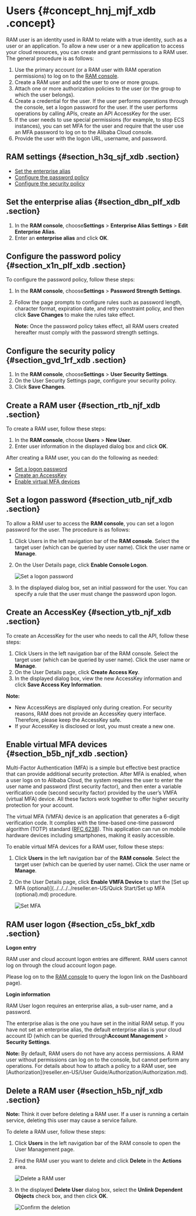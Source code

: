 # Users {#concept_hnj_mjf_xdb .concept}

RAM user is an identity used in RAM to relate with a true identity, such as a user or an application. To allow a new user or a new application to access your cloud resources, you can create and grant permissions to a RAM user. The general procedure is as follows:

1.  Use the primary account \(or a RAM user with RAM operation permissions\) to log on to the [RAM console](https://partners-ram.console.aliyun.com/).
2.  Create a RAM user and add the user to one or more groups.
3.  Attach one or more authorization policies to the user \(or the group to which the user belongs\).
4.  Create a credential for the user. If the user performs operations through the console, set a logon password for the user. If the user performs operations by calling APIs, create an API AccessKey for the user.
5.  If the user needs to use special permissions \(for example, to stop ECS instances\), you can set MFA for the user and require that the user use an MFA password to log on to the Alibaba Cloud console.
6.  Provide the user with the logon URL, username, and password.

## RAM settings {#section_h3q_sjf_xdb .section}

-   [Set the enterprise alias](#section_dbn_plf_xdb)
-   [Configure the password policy](#section_x1n_plf_xdb)
-   [Configure the security policy](#section_gvd_1rf_xdb)

## Set the enterprise alias {#section_dbn_plf_xdb .section}

1.  In the **RAM console**, choose**Settings** \> **Enterprise Alias Settings** \> **Edit Enterprise Alias**.
2.  Enter an **enterprise alias** and click **OK**.

## Configure the password policy {#section_x1n_plf_xdb .section}

To configure the password policy, follow these steps:

1.  In the **RAM console**, choose**Settings** \> **Password Strength Settings**.
2.  Follow the page prompts to configure rules such as password length, character format, expiration date, and retry constraint policy, and then click **Save Changes** to make the rules take effect.

    **Note:** Once the password policy takes effect, all RAM users created hereafter must comply with the password strength settings.


## Configure the security policy {#section_gvd_1rf_xdb .section}

1.  In the **RAM console**, choose**Settings** \> **User Security Settings**.
2.  On the User Security Settings page, configure your security policy.
3.  Click **Save Changes**.

## Create a RAM user {#section_rtb_njf_xdb .section}

To create a RAM user, follow these steps:

1.  In the **RAM console**, choose **Users** \> **New User**.
2.  Enter user information in the displayed dialog box and click **OK**.

After creating a RAM user, you can do the following as needed:

-   [Set a logon password](#section_utb_njf_xdb)
-   [Create an AccessKey](#section_ytb_njf_xdb)
-   [Enable virtual MFA devices](#section_b5b_njf_xdb)

## Set a logon password {#section_utb_njf_xdb .section}

To allow a RAM user to access the **RAM console**, you can set a logon password for the user. The procedure is as follows:

1.  Click Users in the left navigation bar of the **RAM console**. Select the target user \(which can be queried by user name\). Click the user name or **Manage**.
2.  On the User Details page, click **Enable Console Logon**.

    ![](images/3576_en-US.png "Set a logon password")

3.  In the displayed dialog box, set an initial password for the user. You can specify a rule that the user must change the password upon logon.

## Create an AccessKey {#section_ytb_njf_xdb .section}

To create an AccessKey for the user who needs to call the API, follow these steps:

1.  Click Users in the left navigation bar of the RAM console. Select the target user \(which can be queried by user name\). Click the user name or **Manage**.
2.  On the User Details page, click **Create Access Key**.
3.  In the displayed dialog box, view the new AccessKey information and click **Save Access Key Information**.

**Note:** 

-   New AccessKeys are displayed only during creation. For security reasons, RAM does not provide an AccessKey query interface. Therefore, please keep the AccessKey safe.
-   If your AccessKey is disclosed or lost, you must create a new one.

## Enable virtual MFA devices {#section_b5b_njf_xdb .section}

Multi-Factor Authentication \(MFA\) is a simple but effective best practice that can provide additional security protection. After MFA is enabled, when a user logs on to Alibaba Cloud, the system requires the user to enter the user name and password \(first security factor\), and then enter a variable verification code \(second security factor\) provided by the user’s VMFA \(virtual MFA\) device. All these factors work together to offer higher security protection for your account.

The virtual MFA \(VMFA\) device is an application that generates a 6-digit verification code. It complies with the time-based one-time password algorithm \(TOTP\) standard \([RFC 6238](http://tools.ietf.org/html/rfc6238)\). This application can run on mobile hardware devices including smartphones, making it easily accessible.

To enable virtual MFA devices for a RAM user, follow these steps:

1.  Click **Users** in the left navigation bar of the **RAM console**. Select the target user \(which can be queried by user name\). Click the user name or **Manage**.
2.  On the User Details page, click **Enable VMFA Device** to start the [Set up MFA \(optional\)](../../../../reseller.en-US/Quick Start/Set up MFA (optional).md) procedure.

    ![](images/3577_en-US.png "Set MFA")


## RAM user logon {#section_c5s_bkf_xdb .section}

**Logon entry**

RAM user and cloud account logon entries are different. RAM users cannot log on through the cloud account logon page.

Please log on to the [RAM console](https://partners-ram.console.aliyun.com/) to query the logon link on the Dashboard page\).

**Login information**

RAM User logon requires an enterprise alias, a sub-user name, and a password.

The enterprise alias is the one you have set in the initial RAM setup. If you have not set an enterprise alias, the default enterprise alias is your cloud account ID \(which can be queried through**Account Management** \> **Security Settings**.

**Note:** By default, RAM users do not have any access permissions. A RAM user without permissions can log on to the console, but cannot perform any operations. For details about how to attach a policy to a RAM user, see [Authorization](reseller.en-US/User Guide/Authorization/Authorization.md).

## Delete a RAM user {#section_h5b_njf_xdb .section}

**Note:** Think it over before deleting a RAM user. If a user is running a certain service, deleting this user may cause a service failure.

To delete a RAM user, follow these steps:

1.  Click **Users** in the left navigation bar of the RAM console to open the User Management page.
2.  Find the RAM user you want to delete and click **Delete** in the **Actions** area.

    ![](images/3578_en-US.png "Delete a RAM user")

3.  In the displayed **Delete User** dialog box, select the **Unlink Dependent Objects** check box, and then click **OK**.

    ![](images/3579_en-US.png "Confirm the deletion")


